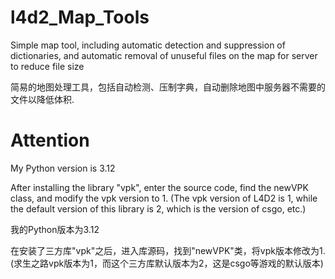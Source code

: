 # l4d2_Map_Tools
Simple map tool, including automatic detection and suppression of dictionaries, and automatic removal of unuseful files on the map for server to reduce file size

简易的地图处理工具，包括自动检测、压制字典，自动删除地图中服务器不需要的文件以降低体积.
# Attention
My Python version is 3.12

After installing the library "vpk", enter the source code, find the newVPK class, and modify the vpk version to 1. (The vpk version of L4D2 is 1, while the default version of this library is 2, which is the version of csgo, etc.)

我的Python版本为3.12

在安装了三方库"vpk"之后，进入库源码，找到"newVPK"类，将vpk版本修改为1.(求生之路vpk版本为1，而这个三方库默认版本为2，这是csgo等游戏的默认版本)

